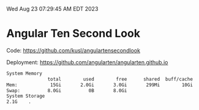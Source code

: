 Wed Aug 23 07:29:45 AM EDT 2023

# Angular Ten Second Look

Code: https://github.com/kusl/angulartensecondlook

Deployment: https://github.com/angularten/angularten.github.io

```bash
System Memory
               total        used        free      shared  buff/cache   available
Mem:            15Gi       2.0Gi       3.0Gi       299Mi        10Gi        12Gi
Swap:          8.0Gi          0B       8.0Gi
System Storage
2.1G	.
